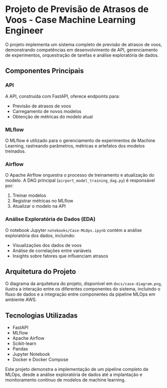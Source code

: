 # Projeto de Previsão de Atrasos de Voos - Case Machine Learning Engineer


O projeto implementa um sistema completo de previsão de atrasos de voos, demonstrando competências em  desenvolvimento de API, gerenciamento de experimentos, orquestração de tarefas e análise exploratória de dados.

## Componentes Principais

### API

A API, construída com FastAPI, oferece endpoints para:

- Previsão de atrasos de voos
- Carregamento de novos modelos
- Obtenção de métricas do modelo atual

### MLflow

O MLflow é utilizado para o gerenciamento de experimentos de Machine Learning, rastreando parâmetros, métricas e artefatos dos modelos treinados.

### Airflow

O Apache Airflow orquestra o processo de treinamento e atualização do modelo. A DAG principal (`airport_model_training_dag.py`) é responsável por:

1. Treinar modelos
2. Registrar métricas no MLflow
3. Atualizar o modelo na API

### Análise Exploratória de Dados (EDA)

O notebook Jupyter `notebooks/Case-MLOps.ipynb` contém a análise exploratória dos dados, incluindo:

- Visualizações dos dados de voos
- Análise de correlações entre variáveis
- Insights sobre fatores que influenciam atrasos

## Arquitetura do Projeto

O diagrama da arquitetura do projeto, disponível em `docs/case-diagram.png`, ilustra a interação entre os diferentes componentes do sistema, incluindo o fluxo de dados e a integração entre componentes da pipeline MLOps em ambiente AWS.

## Tecnologias Utilizadas

- FastAPI
- MLflow
- Apache Airflow
- Scikit-learn
- Pandas
- Jupyter Notebook
- Docker e Docker Compose

Este projeto demonstra a implementação de um pipeline completo de MLOps, desde a análise exploratória de dados até a implantação e monitoramento contínuo de modelos de machine learning.